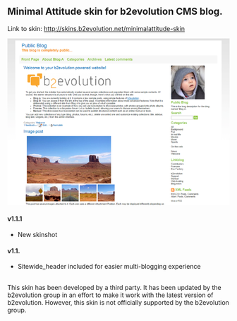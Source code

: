 ## Minimal Attitude skin for b2evolution CMS blog.

Link to skin: http://skins.b2evolution.net/minimalattitude-skin

<img src="skinshot.png"/>

#### v1.1.1

- New skinshot

#### v1.1.

- Sitewide_header included for easier multi-blogging experience

<br/>
This skin has been developed by a third party. It has been updated by the b2evolution group in an effort to make it work with the latest version of b2evolution. However, this skin is not officially supported by the b2evolution group.
